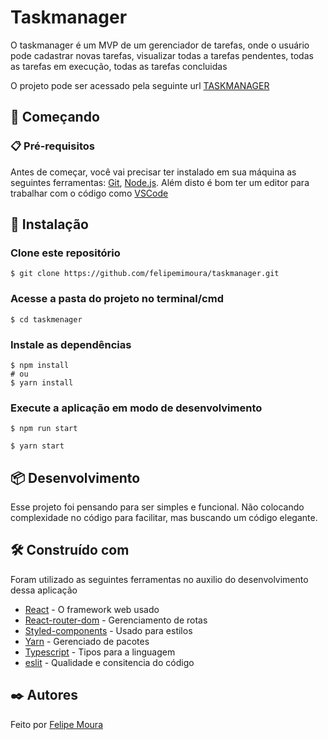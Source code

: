 # Taskmanager

O taskmanager é um MVP de um gerenciador de tarefas, onde o usuário pode cadastrar novas tarefas, visualizar todas a tarefas pendentes, todas as tarefas em execução, todas as tarefas concluidas

O projeto pode ser acessado pela seguinte url [TASKMANAGER](https://taskmanagernew.vercel.app/)



## 🚀 Começando

### 📋 Pré-requisitos

Antes de começar, você vai precisar ter instalado em sua máquina as seguintes ferramentas:
[Git](https://git-scm.com), [Node.js](https://nodejs.org/en/).
Além disto é bom ter um editor para trabalhar com o código como [VSCode](https://code.visualstudio.com/)



## 🔧 Instalação

### Clone este repositório
```
$ git clone https://github.com/felipemimoura/taskmanager.git
```
### Acesse a pasta do projeto no terminal/cmd
```
$ cd taskmenager
```
### Instale as dependências
```
$ npm install
# ou
$ yarn install
```
### Execute a aplicação em modo de desenvolvimento

```
$ npm run start

$ yarn start
```

## 📦 Desenvolvimento

Esse projeto foi pensando para ser simples e funcional. Não colocando complexidade no código para facilitar, mas buscando um código elegante.

## 🛠️ Construído com

Foram utilizado as seguintes ferramentas no auxilio do desenvolvimento dessa aplicação

* [React](https://pt-br.reactjs.org/) - O framework web usado
* [React-router-dom](https://reactrouter.com/) - Gerenciamento de rotas
* [Styled-components](https://styled-components.com/) - Usado para estilos
* [Yarn](https://yarnpkg.com/) - Gerenciado de pacotes
* [Typescript](https://www.typescriptlang.org/) - Tipos para a linguagem
* [eslit](https://eslint.org/) - Qualidade e consitencia do código


## ✒️ Autores
Feito por [Felipe Moura](https://github.com/felipemimoura/)

